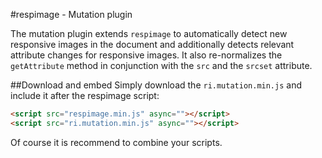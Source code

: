 #respimage - Mutation plugin

The mutation plugin extends ``respimage`` to automatically detect new responsive images in the document and additionally detects relevant attribute changes for responsive images. It also re-normalizes the ``getAttribute`` method in conjunction with the ``src`` and the ``srcset`` attribute.

##Download and embed
Simply download the ``ri.mutation.min.js`` and include it after the respimage script:

```html
<script src="respimage.min.js" async=""></script>
<script src="ri.mutation.min.js" async=""></script>
```

Of course it is recommend to combine your scripts.

